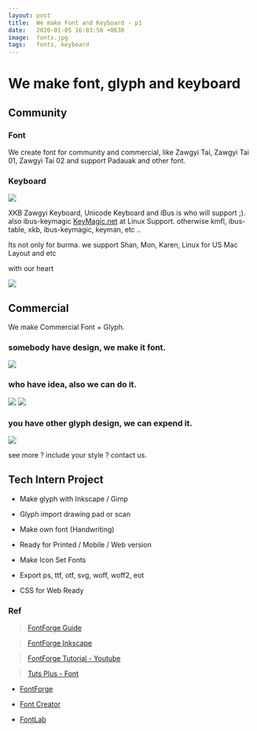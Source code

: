 ```yaml
---
layout: post
title:  We make Font and Keyboard - p1
date:   2020-01-05 16:03:50 +0630
image:  fonts.jpg
tags:   fonts, keyboard
---
```


# We make font, glyph and keyboard


## Community 

### Font 

We create font for community and commercial, like Zawgyi Tai, Zawgyi Tai 01, Zawgyi Tai 02 and support Padauak and other font.

### Keyboard


![]({{site.baseurl}}/img/keyboard.jpg)

XKB Zawgyi Keyboard, Unicode Keyboard and iBus is who will support ;).
also ibus-keymagic [KeyMagic.net](https://keymagic.net) at Linux Support.
otherwise kmfl, ibus-table, xkb, ibus-keymagic, keyman, etc ..

Its not only for burma. we support Shan, Mon, Karen, Linux for US Mac Layout and etc

with our heart

![]({{site.baseurl}}/img/linux-keyboard.jpg)

## Commercial

We make Commercial Font + Glyph.

### somebody have design, we make it font.
![]({{site.baseurl}}/img/joox.jpg)

### who have idea, also we can do it.
![]({{site.baseurl}}/img/pride.jpg)
![]({{site.baseurl}}/img/pride2.jpg)

### you have other glyph design, we can expend it. 
![]({{site.baseurl}}/img/maxplus.jpg)

see more ? include your style ? contact us.

## Tech Intern Project


- Make glyph with Inkscape / Gimp

- Glyph import drawing pad or scan

- Make own font (Handwriting)

- Ready for Printed / Mobile / Web version

- Make Icon Set Fonts 

- Export ps, ttf, otf, svg, woff, woff2, eot

- CSS for Web Ready

### Ref

> [FontForge Guide](http://designwithfontforge.com/)

> [FontForge Inkscape](https://www.youtube.com/watch?v=_bigi-Pa-l0)

> [FontForge Tutorial - Youtube](https://www.youtube.com/watch?v=5O4bIAzbebI&list=PLmZFJYVPjqEllk8RN40AVgnVZ1LvGzsui)

> [Tuts Plus - Font](https://design.tutsplus.com/tutorials/how-to-create-a-font-using-fontself-and-fontforge--cms-25923)

- [FontForge](https://fontforge.org/)

- [Font Creator](https://www.high-logic.com/font-editor/fontcreator)

- [FontLab](https://www.fontlab.com/)
